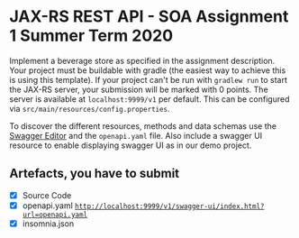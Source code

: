 # JAX-RS REST API - SOA Assignment 1 Summer Term 2020

Implement a beverage store as specified in the assignment description.
Your project must be buildable with gradle (the easiest way to achieve this is using this template).
If your project can't be run with `gradlew run` to start the JAX-RS server, your submission will be marked with 0 points.
The server is available at `localhost:9999/v1` per default. 
This can be configured via `src/main/resources/config.properties`.
 
To discover the different resources, methods and data schemas use the [Swagger Editor](https://editor.swagger.io/#) and the `openapi.yaml` file.
Also include a swagger UI resource to enable displaying swagger UI as in our demo project.

## Artefacts, you have to submit
* [x] Source Code
* [x] openapi.yaml [`http://localhost:9999/v1/swagger-ui/index.html?url=openapi.yaml`](http://localhost:9999/v1/swagger-ui/index.html?url=openapi.yaml)
* [x] insomnia.json
